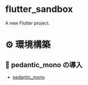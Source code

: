 # flutter_sandbox

A new Flutter project.

# ⚙️ 環境構築

## 🚨 pedantic_mono の導入

- [pedantic_mono](https://pub.dev/packages/pedantic_mono)
